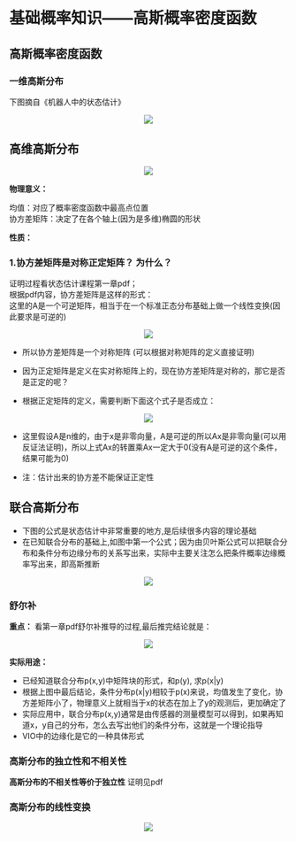 # 基础概率知识——高斯概率密度函数  

## 高斯概率密度函数  


### 一维高斯分布  
下图摘自《机器人中的状态估计》  
<p align="center"><img src="https://user-images.githubusercontent.com/58176267/146128288-9dced0a9-bcd5-4200-87df-83b2dce53063.png"></p>  

## 高维高斯分布  

<p align="center"><img src="https://user-images.githubusercontent.com/58176267/146128926-d029bf38-abad-408a-9e5d-20f60a83019d.png"></p>  

**物理意义：**    

均值：对应了概率密度函数中最高点位置  
协方差矩阵：决定了在各个轴上(因为是多维)椭圆的形状  

**性质：**  

### 1.协方差矩阵是对称正定矩阵？ 为什么？  
证明过程看状态估计课程第一章pdf；  
根据pdf内容，协方差矩阵是这样的形式：  
这里的A是一个可逆矩阵，相当于在一个标准正态分布基础上做一个线性变换(因此要求是可逆的)  

<p align="center"><img src="https://user-images.githubusercontent.com/58176267/146130800-d9eb840b-bc42-4dcf-bb18-490347582ecd.png"></p>

* 所以协方差矩阵是一个对称矩阵 (可以根据对称矩阵的定义直接证明)

* 因为正定矩阵是定义在实对称矩阵上的，现在协方差矩阵是对称的，那它是否是正定的呢？  
* 根据正定矩阵的定义，需要判断下面这个式子是否成立：
 
<p align="center"><img src="https://user-images.githubusercontent.com/58176267/146135709-d72447de-c3e4-42fa-a18f-2247587b9aae.png"></p>  

* 这里假设A是n维的，由于x是非零向量，A是可逆的所以Ax是非零向量(可以用反证法证明)，所以上式Ax的转置乘Ax一定大于0(没有A是可逆的这个条件，结果可能为0)  

* 注：估计出来的协方差不能保证正定性  

## 联合高斯分布  

* 下图的公式是状态估计中非常重要的地方,是后续很多内容的理论基础  
* 在已知联合分布的基础上,如图中第一个公式；因为由贝叶斯公式可以把联合分布和条件分布边缘分布的关系写出来，实际中主要关注怎么把条件概率边缘概率写出来，即高斯推断  

<p align="center"><img src="https://user-images.githubusercontent.com/58176267/146137793-ba09011a-5817-443d-aeea-1889e94c59e2.png"></p>    


### 舒尔补  

**重点：** 看第一章pdf舒尔补推导的过程,最后推完结论就是：  

<p align="center"><img src="https://user-images.githubusercontent.com/58176267/146141563-cf29aa00-1541-4089-ac53-bf094536ab7d.png"></p>     

**实际用途：** 
* 已经知道联合分布p(x,y)中矩阵块的形式，和p(y), 求p(x|y)  
* 根据上图中最后结论，条件分布p(x|y)相较于p(x)来说，均值发生了变化，协方差矩阵小了，物理意义上就相当于x的状态在加上了y的观测后，更加确定了  
* 实际应用中，联合分布p(x,y)通常是由传感器的测量模型可以得到，如果再知道x，y自己的分布，怎么去写出他们的条件分布，这就是一个理论指导
* VIO中的边缘化是它的一种具体形式  

### 高斯分布的独立性和不相关性  

**高斯分布的不相关性等价于独立性**  证明见pdf


### 高斯分布的线性变换  

<p align="center"><img src="https://user-images.githubusercontent.com/58176267/146144021-ab37ce3a-50a7-4f86-be57-5685508115d4.png"></p>      




